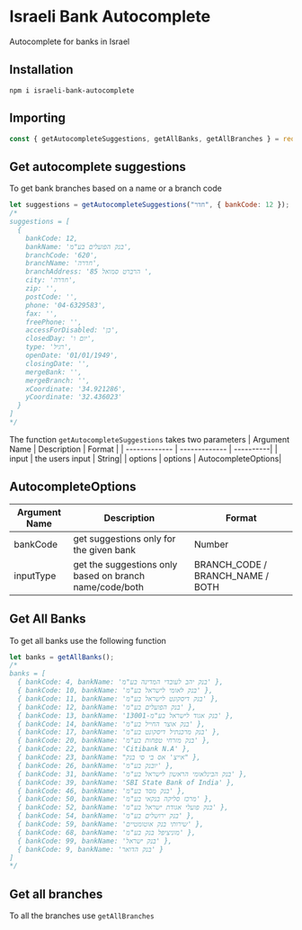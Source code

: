 # Israeli Bank Autocomplete
Autocomplete for banks in Israel
## Installation
```
npm i israeli-bank-autocomplete
```
## Importing
```javascript
const { getAutocompleteSuggestions, getAllBanks, getAllBranches } = require("israeli-bank-autocomplete");
```
## Get autocomplete suggestions
To get bank branches based on a name or a branch code
```javascript
let suggestions = getAutocompleteSuggestions("חדר", { bankCode: 12 });
/*
suggestions = [
  {
    bankCode: 12,
    bankName: 'בנק הפועלים בע"מ',
    branchCode: '620',
    branchName: 'חדרה',
    branchAddress: 'הרברט סמואל 85 ',
    city: 'חדרה',
    zip: '',
    postCode: '',
    phone: '04-6329583',
    fax: '',
    freePhone: '',
    accessForDisabled: 'כן',
    closedDay: 'יום ו',
    type: 'רגיל',
    openDate: '01/01/1949',
    closingDate: '',
    mergeBank: '',
    mergeBranch: '',
    xCoordinate: '34.921286',
    yCoordinate: '32.436023'
  }
]
*/
```
The function ```getAutocompleteSuggestions``` takes two parameters
| Argument Name  | Description | Format     |
| ------------- | ------------- | ----------|
| input  | the users input | String|
| options  | options | AutocompleteOptions|
## AutocompleteOptions
 Argument Name  | Description | Format     |
| ------------- | ------------- | ----------|
| bankCode  | get suggestions only for the given bank | Number |
| inputType  | get the suggestions only based on branch name/code/both | BRANCH_CODE / BRANCH_NAME / BOTH|

## Get All Banks
To get all banks use the following function
```javascript
let banks = getAllBanks();
/*
banks = [
  { bankCode: 4, bankName: 'בנק יהב לעובדי המדינה בע"מ' },
  { bankCode: 10, bankName: 'בנק לאומי לישראל בע"מ' },
  { bankCode: 11, bankName: 'בנק דיסקונט לישראל בע"מ' },
  { bankCode: 12, bankName: 'בנק הפועלים בע"מ' },
  { bankCode: 13, bankName: '13001-בנק אגוד לישראל בע"מ' },
  { bankCode: 14, bankName: 'בנק אוצר החייל בע"מ' },
  { bankCode: 17, bankName: 'בנק מרכנתיל דיסקונט בע"מ' },
  { bankCode: 20, bankName: 'בנק מזרחי טפחות בע"מ' },
  { bankCode: 22, bankName: 'Citibank N.A' },
  { bankCode: 23, bankName: "אייצ' אס בי סי בנק" },
  { bankCode: 26, bankName: 'יובנק בע"מ' },
  { bankCode: 31, bankName: 'בנק הבינלאומי הראשון לישראל בע"מ' },
  { bankCode: 39, bankName: 'SBI State Bank of India' },
  { bankCode: 46, bankName: 'בנק מסד בע"מ' },
  { bankCode: 50, bankName: 'מרכז סליקה בנקאי בע"מ' },
  { bankCode: 52, bankName: 'בנק פועלי אגודת ישראל בע"מ' },
  { bankCode: 54, bankName: 'בנק ירושלים בע"מ' },
  { bankCode: 59, bankName: 'שירותי בנק אוטומטיים' },
  { bankCode: 68, bankName: 'מוניציפל בנק בע"מ' },
  { bankCode: 99, bankName: 'בנק ישראל' },
  { bankCode: 9, bankName: 'בנק הדואר' }
]
*/
```
## Get all branches
To all the branches use ```getAllBranches```
